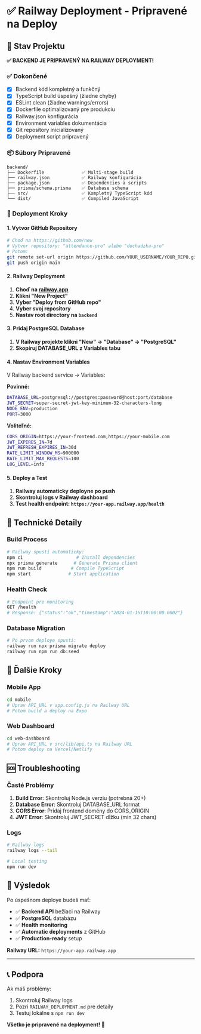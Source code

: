 # ✅ Railway Deployment - Pripravené na Deploy

## 🎯 Stav Projektu

**✅ BACKEND JE PRIPRAVENÝ NA RAILWAY DEPLOYMENT!**

### ✅ Dokončené
- [x] Backend kód kompletný a funkčný
- [x] TypeScript build úspešný (žiadne chyby)
- [x] ESLint clean (žiadne warnings/errors)
- [x] Dockerfile optimalizovaný pre produkciu
- [x] Railway.json konfigurácia
- [x] Environment variables dokumentácia
- [x] Git repository inicializovaný
- [x] Deployment script pripravený

### 📦 Súbory Pripravené
```
backend/
├── Dockerfile              ✅ Multi-stage build
├── railway.json            ✅ Railway konfigurácia
├── package.json            ✅ Dependencies a scripts
├── prisma/schema.prisma    ✅ Database schema
├── src/                    ✅ Kompletný TypeScript kód
└── dist/                   ✅ Compiled JavaScript
```

### 🚀 Deployment Kroky

#### 1. Vytvor GitHub Repository
```bash
# Choď na https://github.com/new
# Vytvor repository: "attendance-pro" alebo "dochadzka-pro"
# Potom:
git remote set-url origin https://github.com/YOUR_USERNAME/YOUR_REPO.git
git push origin main
```

#### 2. Railway Deployment
1. **Choď na [railway.app](https://railway.app)**
2. **Klikni "New Project"**
3. **Vyber "Deploy from GitHub repo"**
4. **Vyber svoj repository**
5. **Nastav root directory na `backend`**

#### 3. Pridaj PostgreSQL Database
1. **V Railway projekte klikni "New" → "Database" → "PostgreSQL"**
2. **Skopíruj DATABASE_URL z Variables tabu**

#### 4. Nastav Environment Variables
V Railway backend service → Variables:

**Povinné:**
```bash
DATABASE_URL=postgresql://postgres:password@host:port/database
JWT_SECRET=super-secret-jwt-key-minimum-32-characters-long
NODE_ENV=production
PORT=3000
```

**Voliteľné:**
```bash
CORS_ORIGIN=https://your-frontend.com,https://your-mobile.com
JWT_EXPIRES_IN=7d
JWT_REFRESH_EXPIRES_IN=30d
RATE_LIMIT_WINDOW_MS=900000
RATE_LIMIT_MAX_REQUESTS=100
LOG_LEVEL=info
```

#### 5. Deploy a Test
1. **Railway automaticky deployne po push**
2. **Skontroluj logs v Railway dashboard**
3. **Test health endpoint: `https://your-app.railway.app/health`**

## 🔧 Technické Detaily

### Build Process
```bash
# Railway spustí automaticky:
npm ci                    # Install dependencies
npx prisma generate      # Generate Prisma client
npm run build           # Compile TypeScript
npm start              # Start application
```

### Health Check
```bash
# Endpoint pre monitoring
GET /health
# Response: {"status":"ok","timestamp":"2024-01-15T10:00:00.000Z"}
```

### Database Migration
```bash
# Po prvom deploye spusti:
railway run npx prisma migrate deploy
railway run npm run db:seed
```

## 📱 Ďalšie Kroky

### Mobile App
```bash
cd mobile
# Uprav API_URL v app.config.js na Railway URL
# Potom build a deploy na Expo
```

### Web Dashboard
```bash
cd web-dashboard
# Uprav API_URL v src/lib/api.ts na Railway URL
# Potom deploy na Vercel/Netlify
```

## 🆘 Troubleshooting

### Časté Problémy
1. **Build Error**: Skontroluj Node.js verziu (potrebná 20+)
2. **Database Error**: Skontroluj DATABASE_URL format
3. **CORS Error**: Pridaj frontend domény do CORS_ORIGIN
4. **JWT Error**: Skontroluj JWT_SECRET dĺžku (min 32 chars)

### Logs
```bash
# Railway logs
railway logs --tail

# Local testing
npm run dev
```

## 🎉 Výsledok

Po úspešnom deploye budeš mať:
- ✅ **Backend API** bežiaci na Railway
- ✅ **PostgreSQL** databázu
- ✅ **Health monitoring**
- ✅ **Automatic deployments** z GitHub
- ✅ **Production-ready** setup

**Railway URL:** `https://your-app.railway.app`

---

## 📞 Podpora

Ak máš problémy:
1. Skontroluj Railway logs
2. Pozri `RAILWAY_DEPLOYMENT.md` pre detaily
3. Testuj lokálne s `npm run dev`

**Všetko je pripravené na deployment! 🚀**
